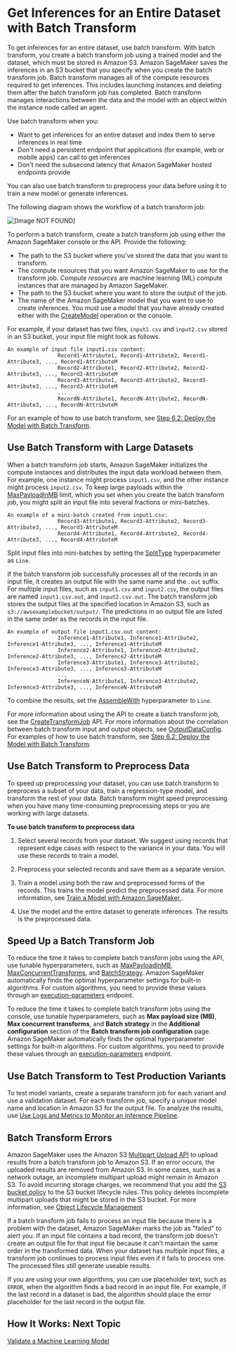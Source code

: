 # Get Inferences for an Entire Dataset with Batch Transform<a name="how-it-works-batch"></a>

To get inferences for an entire dataset, use batch transform\. With batch transform, you create a batch transform job using a trained model and the dataset, which must be stored in Amazon S3\. Amazon SageMaker saves the inferences in an S3 bucket that you specify when you create the batch transform job\. Batch transform manages all of the compute resources required to get inferences\. This includes launching instances and deleting them after the batch transform job has completed\. Batch transform manages interactions between the data and the model with an object within the instance node called an agent\.

Use batch transform when you:
+ Want to get inferences for an entire dataset and index them to serve inferences in real time
+ Don't need a persistent endpoint that applications \(for example, web or mobile apps\) can call to get inferences
+ Don't need the subsecond latency that Amazon SageMaker hosted endpoints provide

You can also use batch transform to preprocess your data before using it to train a new model or generate inferences\.

The following diagram shows the workflow of a batch transform job:

![\[Image NOT FOUND\]](http://docs.aws.amazon.com/sagemaker/latest/dg/images/batch-transform-v2.png)

To perform a batch transform, create a batch transform job using either the Amazon SageMaker console or the API\. Provide the following:
+ The path to the S3 bucket where you've stored the data that you want to transform\.
+ The compute resources that you want Amazon SageMaker to use for the transform job\. *Compute resources* are machine learning \(ML\) compute instances that are managed by Amazon SageMaker\.
+ The path to the S3 bucket where you want to store the output of the job\.
+ The name of the Amazon SageMaker model that you want to use to create inferences\. You must use a model that you have already created either with the [CreateModel](API_CreateModel.md) operation or the console\.

For example, if your dataset has two files, `input1.csv` and `input2.csv` stored in an S3 bucket, your input file might look as follows\. 

```
An example of input file input1.csv content:
                Record1-Attribute1, Record1-Attribute2, Record1-Attribute3, ..., Record1-AttributeM
                Record2-Attribute1, Record2-Attribute2, Record2-Attribute3, ..., Record2-AttributeM
                Record3-Attribute1, Record3-Attribute2, Record3-Attribute3, ..., Record3-AttributeM
                ...
                RecordN-Attribute1, RecordN-Attribute2, RecordN-Attribute3, ..., RecordN-AttributeM
```

For an example of how to use batch transform, see [Step 6\.2: Deploy the Model with Batch Transform](ex1-batch-transform.md)\.

## Use Batch Transform with Large Datasets<a name="large-datasets-batch"></a>

When a batch transform job starts, Amazon SageMaker initializes the compute instances and distributes the input data workload between them\. For example, one instance might process `input1.csv`, and the other instance might process `input2.csv`\. To keep large payloads within the [MaxPayloadInMB](https://docs.aws.amazon.com/sagemaker/latest/dg/API_CreateTransformJob.html#SageMaker-CreateTransformJob-request-MaxPayloadInMB) limit, which you set when you create the batch transform job, you might split an input file into several fractions or mini\-batches\.

```
An example of a mini-batch created from input1.csv:
                Record3-Attribute1, Record3-Attribute2, Record3-Attribute3, ..., Record3-AttributeM
                Record4-Attribute1, Record4-Attribute2, Record4-Attribute3, ..., Record4-AttributeM
```

Split input files into mini\-batches by setting the [SplitType](https://docs.aws.amazon.com/sagemaker/latest/dg/API_TransformInput.html#SageMaker-Type-TransformInput-SplitType) hyperparameter as `Line`\. 

If the batch transform job successfully processes all of the records in an input file, it creates an output file with the same name and the `.out` suffix\. For multiple input files, such as `input1.csv` and `input2.csv`, the output files are named `input1.csv.out`, and `input2.csv.out`\. The batch transform job stores the output files at the specified location in Amazon S3, such as `s3://awsexamplebucket/output/`\. The predictions in an output file are listed in the same order as the records in the input file\.

```
An example of output file input1.csv.out content:
                Inference1-Attribute1, Inference1-Attribute2, Inference1-Attribute3, ..., Inference1-AttributeM
                Inference2-Attribute1, Inference2-Attribute2, Inference2-Attribute3, ..., Inference2-AttributeM
                Inference3-Attribute1, Inference3-Attribute2, Inference3-Attribute3, ..., Inference3-AttributeM
                ...
                InferenceN-Attribute1, Inference3-Attribute2, Inference3-Attribute3, ..., InferenceN-AttributeM
```

To combine the results, set the [AssembleWith](https://docs.aws.amazon.com/sagemaker/latest/dg/API_TransformOutput.html#SageMaker-Type-TransformOutput-AssembleWith) hyperparameter to `Line`\.

For more information about using the API to create a batch transform job, see the [CreateTransformJob](API_CreateTransformJob.md) API\. For more information about the correlation between batch transform input and output objects, see [OutputDataConfig](https://docs.aws.amazon.com/sagemaker/latest/dg/API_OutputDataConfig.html)\. For examples of how to use batch transform, see [Step 6\.2: Deploy the Model with Batch Transform](ex1-batch-transform.md)\.

## Use Batch Transform to Preprocess Data<a name="preprocessing-batch"></a>

To speed up preprocessing your dataset, you can use batch transform to preprocess a subset of your data, train a regression\-type model, and transform the rest of your data\. Batch transform might speed preprocessing when you have many time\-consuming preprocessing steps or you are working with large datasets\.

**To use batch transform to preprocess data**

1. Select several records from your dataset\. We suggest using records that represent edge cases with respect to the variance in your data\. You will use these records to train a model\.

1. Preprocess your selected records and save them as a separate version\.

1. Train a model using both the raw and preprocessed forms of the records\. This trains the model predict the preprocessed data\. For more information, see [Train a Model with Amazon SageMaker ](how-it-works-training.md)\.

1. Use the model and the entire dataset to generate inferences\. The results is the preprocessed data\.

## Speed Up a Batch Transform Job<a name="reduce-batch-transform-time"></a>

To reduce the time it takes to complete batch transform jobs using the API, use tunable hyperparameters, such as [MaxPayloadInMB](https://docs.aws.amazon.com/sagemaker/latest/dg/API_CreateTransformJob.html#SageMaker-CreateTransformJob-request-MaxPayloadInMB), [MaxConcurrentTransforms](https://docs.aws.amazon.com/sagemaker/latest/dg/API_CreateTransformJob.html#SageMaker-CreateTransformJob-request-MaxConcurrentTransforms), and [BatchStrategy](https://docs.aws.amazon.com/sagemaker/latest/dg/API_CreateTransformJob.html#SageMaker-CreateTransformJob-request-BatchStrategy)\. Amazon SageMaker automatically finds the optimal hyperparameter settings for built\-in algorithms\. For custom algorithms, you need to provide these values through an [execution\-parameters](https://docs.aws.amazon.com/sagemaker/latest/dg/your-algorithms-batch-code.html#your-algorithms-batch-code-how-containe-serves-requests) endpoint\.

To reduce the time it takes to complete batch transform jobs using the console, use tunable hyperparameters, such as **Max payload size \(MB\)**, **Max concurrent transforms**, and **Batch strategy** in the **Additional configuration** section of the **Batch transform job configuration** page\. Amazon SageMaker automatically finds the optimal hyperparameter settings for built\-in algorithms\. For custom algorithms, you need to provide these values through an [execution\-parameters](https://docs.aws.amazon.com/sagemaker/latest/dg/your-algorithms-batch-code.html#your-algorithms-batch-code-how-containe-serves-requests) endpoint\.

## Use Batch Transform to Test Production Variants<a name="batch-transform-variant-testing"></a>

To test model variants, create a separate transform job for each variant and use a validation dataset\. For each transform job, specify a unique model name and location in Amazon S3 for the output file\. To analyze the results, use [Use Logs and Metrics to Monitor an Inference Pipeline](inference-pipeline-logs-metrics.md)\.

## Batch Transform Errors<a name="considerations-batch"></a>

Amazon SageMaker uses the Amazon S3 [Multipart Upload API](https://docs.aws.amazon.com/AmazonS3/latest/dev/uploadobjusingmpu.html) to upload results from a batch transform job to Amazon S3\. If an error occurs, the uploaded results are removed from Amazon S3\. In some cases, such as a network outage, an incomplete multipart upload might remain in Amazon S3\. To avoid incurring storage charges, we recommend that you add the [S3 bucket policy](https://docs.aws.amazon.com/AmazonS3/latest/dev/mpuoverview.html#mpu-abort-incomplete-mpu-lifecycle-config) to the S3 bucket lifecycle rules\. This policy deletes incomplete multipart uploads that might be stored in the S3 bucket\. For more information, see [Object Lifecycle Management](https://docs.aws.amazon.com/AmazonS3/latest/dev/object-lifecycle-mgmt.html)

If a batch transform job fails to process an input file because there is a problem with the dataset, Amazon SageMaker marks the job as "failed" to alert you\. If an input file contains a bad record, the transform job doesn't create an output file for that input file because it can't maintain the same order in the transformed data\. When your dataset has multiple input files, a transform job continues to process input files even if it fails to process one\. The processed files still generate useable results\.

If you are using your own algorithms, you can use placeholder text, such as `ERROR`, when the algorithm finds a bad record in an input file\. For example, if the last record in a dataset is bad, the algorithm should place the error placeholder for the last record in the output file\.

## How It Works: Next Topic<a name="how-it-works-batch-next-topic"></a>

[Validate a Machine Learning Model](how-it-works-model-validation.md)